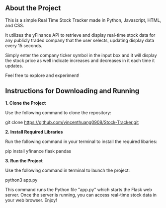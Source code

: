 ## About the Project

This is a simple Real Time Stock Tracker made in Python, Javascript, HTML, and CSS.

It utilizes the yFinance API to retrieve and display real-time stock data for any publicly traded company that the user selects, updating display data every 15 seconds.

Simply enter the company ticker symbol in the input box and it will display the stock price as well indicate increases and decreases in it each time it updates.

Feel free to explore and experiment!

## Instructions for Downloading and Running

**1. Clone the Project**

Use the following command to clone the repository:

git clone https://github.com/vincenthuang0908/Stock-Tracker.git

**2. Install Required Libraries**

Run the following command in your terminal to install the required libaries:

pip install yfinance flask pandas

**3. Run the Project**

Use the following command in terminal to launch the project:

python3 app.py

This command runs the Python file "app.py" which starts the Flask web server. Once the server is running, you can access real-time stock data in your web browser. Enjoy!
